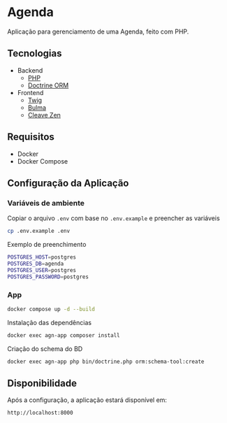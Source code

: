 # Agenda
Aplicação para gerenciamento de uma Agenda, feito com PHP.

## Tecnologias
- Backend
  - [PHP](https://www.php.net)
  - [Doctrine ORM](https://www.doctrine-project.org)
- Frontend
  - [Twig](https://twig.symfony.com)
  - [Bulma](https://bulma.io)
  - [Cleave Zen](https://nosir.github.io/cleave-zen/)


## Requisitos
- Docker
- Docker Compose

## Configuração da Aplicação
### Variáveis de ambiente
Copiar o arquivo `.env` com base no `.env.example` e preencher as variáveis
```sh
cp .env.example .env
```
Exemplo de preenchimento
```sh
POSTGRES_HOST=postgres
POSTGRES_DB=agenda
POSTGRES_USER=postgres
POSTGRES_PASSWORD=postgres
```

### App
```sh
docker compose up -d --build
```

Instalação das dependências
```sh
docker exec agn-app composer install
```

Criação do schema do BD
```sh
docker exec agn-app php bin/doctrine.php orm:schema-tool:create
```

## Disponibilidade
Após a configuração, a aplicação estará disponível em:
```sh
http://localhost:8000
```
